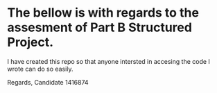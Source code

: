 # The bellow is with regards to the assesment of Part B Structured Project.

I have created this repo so that anyone intersted in accesing the code I wrote can do so easily.

Regards,
Candidate 1416874

